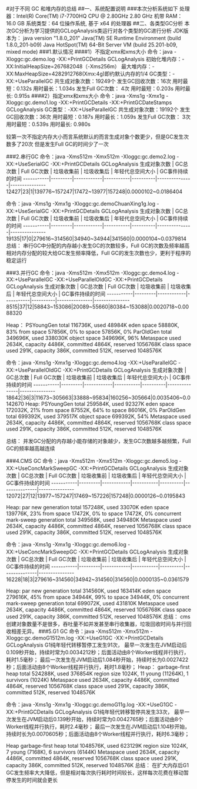  #对于不同 GC 和堆内存的总结
 ##一、系统配置说明
 ###本次分析系统如下
处理器：Intel(R) Core(TM) i7-7700HQ CPU @ 2.80GHz   2.80 GHz
机带 RAM：16.0 GB
系统类型：64 位操作系统, 基于 x64 的处理器
##二、各类型GC分析
本次GC分析为学习提供的GCLogAnalysis类运行对各个类型的GC进行分析
JDK版本为：
java version "1.8.0_201"
Java(TM) SE Runtime Environment (build 1.8.0_201-b09)
Java HotSpot(TM) 64-Bit Server VM (build 25.201-b09, mixed mode)
###1.默认情况
####1）不指定xmx和xms大小
命令：java -Xloggc:gc.demo.log -XX:+PrintGCDetails GCLogAnalysis
初始化堆内存：-XX:InitialHeapSize=267682048（-Xms256m）
最大堆内存：-XX:MaxHeapSize=4282912768(Xmx:4g)即约默认内存的1/4
GC类型：-XX:+UseParallelGC
共生成对象次数：19249个
发生GC回收次数：16次 用时最短：0.132s 用时最长：1.034s
发生Full GC次数： 4次 用时最短：0.203s 用时最长: 0.915s
####2）指定xmx和xms大小
命令：java -Xms1g -Xmx1g -Xloggc:gc.demo1.log -XX:+PrintGCDetails -XX:+PrintGCDateStamps GCLogAnalysis
GC类型：-XX:+UseParallelGC
共生成对象次数：19192个
发生GC回收次数：36次 用时最短：0.187s 用时最长：1.059s
发生Full GC次数： 3次 用时最短：0.539s 用时最长: 0.980s

较第一次不指定内存大小而言系统默认的而言生成对象个数更少，但是GC发生次数多了20次 但是发生Full GC的时间少了一次

###2.串行GC
命令：java -Xms512m -Xmx512m -Xloggc:gc.demo2.log -XX:+UseSerialGC -XX:+PrintGCDetails GCLogAnalysis
生成对象次数 | GC总次数 | Full GC次数 | 垃圾收集前 | 垃圾收集后 | 年轻代总空间大小 | GC事件持续的时间
-----------|---------|------------|-----------|----------|---------------|---------------
12427|23|1|139776~157247|17472~13977|157248|0.0000102~0.0186404

命令：java -Xms1g -Xmx1g -Xloggc:gc.demoChuanXing1g.log -XX:+UseSerialGC -XX:+PrintGCDetails GCLogAnalysis
生成对象次数 | GC总次数 | Full GC次数 | 垃圾收集前 | 垃圾收集后 | 年轻代总空间大小 | GC事件持续的时间
-----------|---------|------------|-----------|----------|---------------|---------------
19135|17|0|279616~314560|34940~34944|341560|0.0000104~0.0379814
总结：
串行GC中分配的内存越小发生GC的次数较多，Full GC的次数及频率越高相对内存分配的较大给GC发生频率降低，Full GC的发生次数也少，更利于程序的稳定运行


###3.并行GC
命令：java -Xms512m -Xmx512m -Xloggc:gc.demo4.log -XX:+UseParallelGC -XX:+UseParallelOldGC -XX:+PrintGCDetails GCLogAnalysis
生成对象次数 | GC总次数 | Full GC次数 | 垃圾收集前 | 垃圾收集后 | 年轻代总空间大小 | GC事件持续的时间
-----------|---------|------------|-----------|----------|---------------|---------------
8515|37|12|58843~153086|20089~55660|80384~153088|0.0020718~0.0088320

Heap：
 PSYoungGen      total 116736K, used 48984K
  eden space 58880K, 83%
  from space 57856K, 0%
  to   space 57856K, 0%
 ParOldGen       total 349696K, used 338030K
  object space 349696K, 96%
 Metaspace       used 2634K, capacity 4486K, committed 4864K, reserved 1056768K
  class space    used 291K, capacity 386K, committed 512K, reserved 1048576K

命令：java -Xms1g -Xmx1g -Xloggc:gc.demo4.log -XX:+UseParallelGC -XX:+UseParallelOldGC -XX:+PrintGCDetails GCLogAnalysis
生成对象次数 | GC总次数 | Full GC次数 | 垃圾收集前 | 垃圾收集后 | 年轻代总空间大小 | GC事件持续的时间
-----------|---------|------------|-----------|----------|---------------|---------------
18642|36|3|11673~305663|33888~95834|160256~305664|0.0035406~0.0142670
Heap:
PSYoungGen      total 259584K, used 92327K
  eden space 172032K, 21%
  from space 87552K, 64%
  to   space 86016K, 0%
 ParOldGen       total 699392K, used 379517K
  object space 699392K, 54%
 Metaspace       used 2634K, capacity 4486K, committed 4864K, reserved 1056768K
  class space    used 291K, capacity 386K, committed 512K, reserved 1048576K

总结：
并发GC分配的内存越小能存储的对象越少，发生GC次数越多越频繁，Full GC的频率越高越连续

###4.CMS GC
命令：java -Xms512m -Xmx512m -Xloggc:gc.demo5.log -XX:+UseConcMarkSweepGC -XX:+PrintGCDetails GCLogAnalysis
生成对象次数 | GC总次数 | Full GC次数 | 垃圾收集前 | 垃圾收集后 | 年轻代总空间大小 | GC事件持续的时间
-----------|---------|------------|-----------|----------|---------------|---------------
12072|27|12|13977~157247|17469~157226|157248|0.0000126~0.0195843

Heap:
 par new generation   total 157248K, used 33070K
  eden space 139776K,  23%
  from space 17472K,   0%
  to   space 17472K,   0%
 concurrent mark-sweep generation total 349568K, used 349480K
 Metaspace       used 2634K, capacity 4486K, committed 4864K, reserved 1056768K
  class space    used 291K, capacity 386K, committed 512K, reserved 1048576K

命令：java -Xms1g -Xmx1g -Xloggc:gc.demo6.log -XX:+UseConcMarkSweepGC -XX:+PrintGCDetails GCLogAnalysis
生成对象次数 | GC总次数 | Full GC次数 | 垃圾收集前 | 垃圾收集后 | 年轻代总空间大小 | GC事件持续的时间
-----------|---------|------------|-----------|----------|---------------|---------------
16228|18|3|279616~314560|34942~314560|314560|0.0000135~0.0361579

Heap:
 par new generation   total 314560K, used 163414K
  eden space 279616K,  45%
  from space 34944K,  99%
  to   space 34944K,   0%
 concurrent mark-sweep generation total 699072K, used 431810K
 Metaspace       used 2634K, capacity 4486K, committed 4864K, reserved 1056768K
  class space    used 291K, capacity 386K, committed 512K, reserved 1048576K
总结：
cms创建对象数量不是很多，吞吐量不如并发甚至串行收集器，垃圾回收时间与并行回收相差无异。
###5.G1 GC
命令：java -Xms512m -Xmx512m -Xloggc:gc.demoG1512m.log -XX:+UseG1GC -XX:+PrintGCDetails GCLogAnalysis
G1纯年轻代转移暂停工发生91次，
最早一次发生在JVM启动后0.109秒开始，持续时常为0.0034212秒；后面活动由8个Worker线程并行执行，耗时1.5毫秒；
最后一次发生在JVM启动后1.084秒开始，持续时长为0.0027422秒；后面活动由8个Worker线程并行执行，耗时1.8毫秒；
Heap：
 garbage-first heap   total 524288K, used 376854K
  region size 1024K, 11 young (11264K), 1 survivors (1024K)
 Metaspace       used 2634K, capacity 4486K, committed 4864K, reserved 1056768K
  class space    used 291K, capacity 386K, committed 512K, reserved 1048576K

命令：java -Xms1g -Xmx1g -Xloggc:gc.demoG11g.log -XX:+UseG1GC -XX:+PrintGCDetails GCLogAnalysis
G1纯年轻代转移暂停共发生33次，
最早一次发生在JVM启动后0.139秒开始，持续时常为0.0042765秒；后面活动由8个Worker线程并行执行，耗时2.4毫秒；
最后一次发生在JVM启动后1.104秒开始，持续时长为0.0070605秒；后面活动由8个Worker线程并行执行，耗时6.3毫秒；

Heap
 garbage-first heap   total 1048576K, used 623129K
  region size 1024K, 7 young (7168K), 6 survivors (6144K)
 Metaspace       used 2634K, capacity 4486K, committed 4864K, reserved 1056768K
  class space    used 291K, capacity 386K, committed 512K, reserved 1048576K
总结：
在扩大内存后G1 GC发生频率大大降低，但是相对每次执行耗时时间较长，这样每次花费在移动暂停发生的时间就会更长


